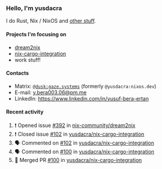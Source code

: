 ### Hello, I'm yusdacra

I do Rust, Nix / NixOS and [other stuff](https://gaze.systems/).

#### Projects I'm focusing on

- [dream2nix](https://github.com/nix-community/dream2nix)
- [nix-cargo-integration](https://github.com/yusdacra/nix-cargo-integration)
- work stuff!

#### Contacts

- Matrix: [`@dusk:gaze.systems`](https://matrix.to/#/@dusk:gaze.systems) (formerly `@yusdacra:nixos.dev`)
- E-mail: y.bera003.06@pm.me
- LinkedIn: https://www.linkedin.com/in/yusuf-bera-ertan

#### Recent activity

<!--START_SECTION:activity-->
1. ❗️ Opened issue [#392](https://github.com/nix-community/dream2nix/issues/392) in [nix-community/dream2nix](https://github.com/nix-community/dream2nix)
2. ❗️ Closed issue [#102](https://github.com/yusdacra/nix-cargo-integration/issues/102) in [yusdacra/nix-cargo-integration](https://github.com/yusdacra/nix-cargo-integration)
3. 🗣 Commented on [#102](https://github.com/yusdacra/nix-cargo-integration/issues/102) in [yusdacra/nix-cargo-integration](https://github.com/yusdacra/nix-cargo-integration)
4. 🗣 Commented on [#100](https://github.com/yusdacra/nix-cargo-integration/issues/100) in [yusdacra/nix-cargo-integration](https://github.com/yusdacra/nix-cargo-integration)
5. 🎉 Merged PR [#100](https://github.com/yusdacra/nix-cargo-integration/pull/100) in [yusdacra/nix-cargo-integration](https://github.com/yusdacra/nix-cargo-integration)
<!--END_SECTION:activity-->
